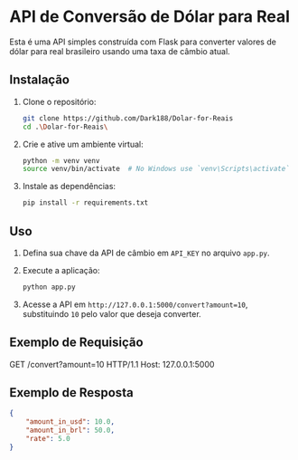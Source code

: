 # API de Conversão de Dólar para Real

Esta é uma API simples construída com Flask para converter valores de dólar para real brasileiro usando uma taxa de câmbio atual.

## Instalação

1. Clone o repositório:
    ```bash
    git clone https://github.com/Dark188/Dolar-for-Reais
    cd .\Dolar-for-Reais\
    ```

2. Crie e ative um ambiente virtual:
    ```bash
    python -m venv venv
    source venv/bin/activate  # No Windows use `venv\Scripts\activate`
    ```

3. Instale as dependências:
    ```bash
    pip install -r requirements.txt
    ```

## Uso

1. Defina sua chave da API de câmbio em `API_KEY` no arquivo `app.py`.

2. Execute a aplicação:
    ```bash
    python app.py
    ```

3. Acesse a API em `http://127.0.0.1:5000/convert?amount=10`, substituindo `10` pelo valor que deseja converter.

## Exemplo de Requisição

GET /convert?amount=10 HTTP/1.1
Host: 127.0.0.1:5000

## Exemplo de Resposta

```json
{
    "amount_in_usd": 10.0,
    "amount_in_brl": 50.0,
    "rate": 5.0
}


